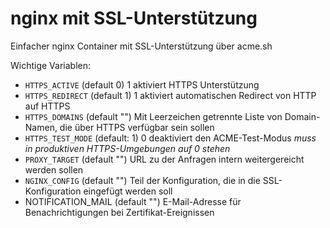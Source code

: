 nginx mit SSL-Unterstützung
===========================

Einfacher nginx Container mit SSL-Unterstützung über acme.sh

Wichtige Variablen:

* `HTTPS_ACTIVE` (default 0)
  1 aktiviert HTTPS Unterstützung
* `HTTPS_REDIRECT` (default 1)
  1 aktiviert automatischen Redirect von HTTP auf HTTPS
* `HTTPS_DOMAINS` (default "")
  Mit Leerzeichen getrennte Liste von Domain-Namen, die über HTTPS verfügbar sein sollen
* `HTTPS_TEST_MODE` (default: 1)
  0 deaktiviert den ACME-Test-Modus
  _muss in produktiven HTTPS-Umgebungen auf 0 stehen_
* `PROXY_TARGET` (default "")
  URL zu der Anfragen intern weitergereicht werden sollen
* `NGINX_CONFIG` (default "")
  Teil der Konfiguration, die in die SSL-Konfiguration eingefügt werden soll
* NOTIFICATION_MAIL (default "")
  E-Mail-Adresse für Benachrichtigungen bei Zertifikat-Ereignissen
